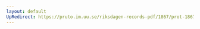```yaml
---
layout: default
UpRedirect: https://pruto.im.uu.se/riksdagen-records-pdf/1867/prot-1867--fk--514/prot-1867--fk--514_010.pdf
---
```

